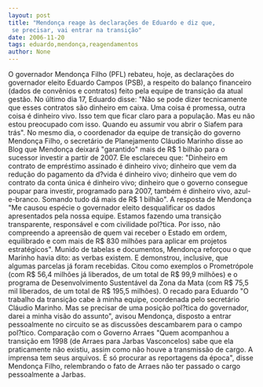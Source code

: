 ```yaml
---
layout: post
title: "Mendonça reage às declarações de Eduardo e diz que,
 se precisar, vai entrar na transição"
date: 2006-11-20
tags: eduardo,mendonça,reagendamentos
author: None
---
```


O governador Mendonça Filho (PFL) rebateu, hoje,&nbsp;as declarações do governador eleito Eduardo Campos (PSB), a respeito do balanço financeiro (dados de convênios e contratos) feito pela equipe de transição da atual gestão.
No último dia 17, Eduardo disse: \"Não se pode dizer tecnicamente que esses contratos são dinheiro em caixa. Uma coisa é promessa, outra coisa é dinheiro vivo. Isso tem que ficar claro para a população. Mas eu não estou preocupado com isso. Quando eu assumir vou abrir o Siafem para trás\".
No mesmo dia, o coordenador da equipe de transição do governo Mendonça Filho, o secretário de Planejamento Cláudio Marinho disse ao Blog que Mendonça deixará \"garantido\" mais de R$ 1 bilhão para o sucessor investir a partir de 2007. Ele esclareceu que:
\"Dinheiro em contrato de empréstimo assinado é dinheiro vivo; dinheiro que vem da redução do pagamento da d?vida é dinheiro vivo; dinheiro que vem do contrato da conta única é dinheiro vivo; dinheiro que o governo consegue poupar para investir, programado para 2007, também é dinheiro vivo, azul-e-branco. Somando tudo dá mais de R$ 1 bilhão\".
A resposta de Mendonça
\"Me causou espécie o governador eleito desqualificar os dados apresentados pela nossa equipe. Estamos fazendo uma transição transparente, responsável e com civilidade pol?tica. Por isso, não compreendo a apreensão de quem vai receber o Estado em ordem, equilibrado e com mais de R$ 830 milhões para aplicar em projetos estratégicos\". 
Munido de tabelas e documentos, Mendonça reforçou o que Marinho havia dito: as verbas existem. E demonstrou, inclusive, que algumas parcelas já foram recebidas. 
Citou como exemplos o Prometrópole (com R$ 56,4 milhões já liberados, de um total de R$ 99,9 milhões) e o programa de Desenvolvimento Sustentável da Zona da Mata (com R$ 75,5 mil liberados, de um total de R$ 195,5 milhões). 
O recado para Eduardo
\"O trabalho da transição cabe à minha equipe, coordenada pelo secretário Cláudio Marinho. Mas se precisar de uma posição pol?tica do governador, darei a minha visão do assunto\", avisou Mendonça, disposto a entrar pessoalmente no circuito se as discussões descambarem para o campo pol?tico. 
Comparação com o Governo Arraes
\"Quem acompanhou a transição em 1998 (de Arraes para Jarbas Vasconcelos) sabe que ela praticamente não existiu, assim como não houve a transmissão de cargo. A imprensa tem seus arquivos. É só procurar as reportagens da época\", disse Mendonça Filho, relembrando o fato de Arraes não ter passado o cargo pessoalmente a Jarbas.  